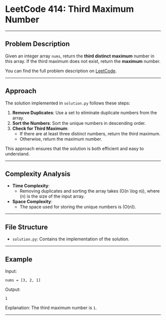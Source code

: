 # LeetCode 414: Third Maximum Number

---
## Problem Description

Given an integer array `nums`, return the **third distinct maximum** number in this array. If the third maximum does not exist, return the **maximum** number.

You can find the full problem description on [LeetCode](https://leetcode.com/problems/third-maximum-number/).

---

## Approach

The solution implemented in `solution.py` follows these steps:

1. **Remove Duplicates**: Use a set to eliminate duplicate numbers from the array.
2. **Sort the Numbers**: Sort the unique numbers in descending order.
3. **Check for Third Maximum**:
    - If there are at least three distinct numbers, return the third maximum.
    - Otherwise, return the maximum number.

This approach ensures that the solution is both efficient and easy to understand.

---

## Complexity Analysis

- **Time Complexity**: 
  - Removing duplicates and sorting the array takes \(O(n \log n)\), where \(n\) is the size of the input array.
- **Space Complexity**: 
  - The space used for storing the unique numbers is \(O(n)\).

---

## File Structure

- `solution.py`: Contains the implementation of the solution.

---

## Example

Input:
```
nums = [3, 2, 1]
```

Output:
```
1
```

Explanation: The third maximum number is `1`.

---
